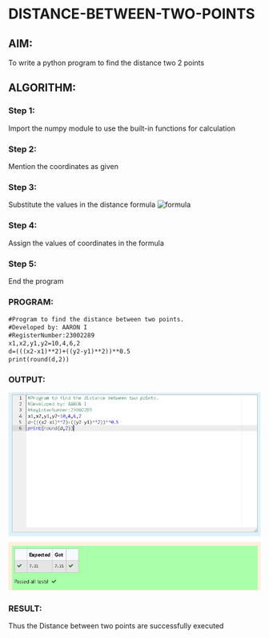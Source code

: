 # DISTANCE-BETWEEN-TWO-POINTS

## AIM:
To write a python program to find the distance two 2 points
## ALGORITHM:

### Step 1: 
Import the numpy module to use the built-in functions for calculation

### Step 2: 
Mention the coordinates as given

### Step 3: 
Substitute the values in the distance formula  ![formula](/formula.JPG)

### Step 4:
Assign the values of coordinates in the formula

### Step 5:
End the program

### PROGRAM:
```
#Program to find the distance between two points.
#Developed by: AARON I
#RegisterNumber:23002289
x1,x2,y1,y2=10,4,6,2
d=(((x2-x1)**2)+((y2-y1)**2))**0.5
print(round(d,2))  
```

### OUTPUT:
![output](/Screenshot%202023-07-26%20131104.png)

### RESULT:
Thus the Distance between two points are successfully executed
